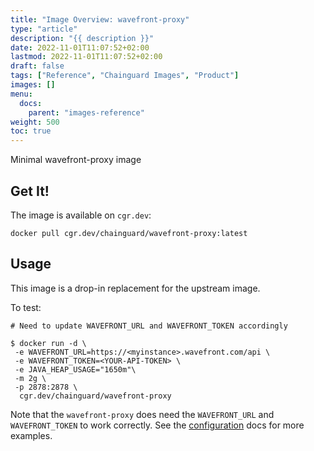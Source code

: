 ```yaml
---
title: "Image Overview: wavefront-proxy"
type: "article"
description: "{{ description }}"
date: 2022-11-01T11:07:52+02:00
lastmod: 2022-11-01T11:07:52+02:00
draft: false
tags: ["Reference", "Chainguard Images", "Product"]
images: []
menu:
  docs:
    parent: "images-reference"
weight: 500
toc: true
---
```




Minimal wavefront-proxy image

## Get It!

The image is available on `cgr.dev`:

```
docker pull cgr.dev/chainguard/wavefront-proxy:latest
```

## Usage

This image is a drop-in replacement for the upstream image.

To test:

```shell
# Need to update WAVEFRONT_URL and WAVEFRONT_TOKEN accordingly

$ docker run -d \
 -e WAVEFRONT_URL=https://<myinstance>.wavefront.com/api \
 -e WAVEFRONT_TOKEN=<YOUR-API-TOKEN> \
 -e JAVA_HEAP_USAGE="1650m"\
 -m 2g \
 -p 2878:2878 \
  cgr.dev/chainguard/wavefront-proxy

```

Note that the `wavefront-proxy` does need the `WAVEFRONT_URL` and `WAVEFRONT_TOKEN`  to work correctly.
See the [configuration](https://docs.wavefront.com/proxies_kube_container.html) docs for more examples.

